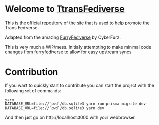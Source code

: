 # Welcome to [TtransFediverse](https://transfediverse.org)

This is the official repository of the site that is used to help promote the Trans Fediverse.

Adapted from the amazing [FurryFediverse](https://github.com/CyberFurz/furryfediverse-site) by CyberFurz.

This is very much a WIP/mess. Initially attempting to make minimal code changes from furryfediverse to allow for easy upstream syncs.  


# Contribution

If you want to quickly start to contribute you can start the project with the
following set of commands:

```
yarn
DATABASE_URL=file://`pwd`/db.sqlite3 yarn run prisma migrate dev
DATABASE_URL=file://`pwd`/db.sqlite3 yarn dev
```

And then just go on http://localhost:3000 with your webbrowser.
